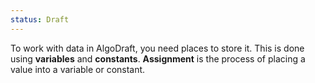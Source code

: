 ```yaml
---
status: Draft
---
```

To work with data in AlgoDraft, you need places to store it. This is done using **variables** and **constants**. **Assignment** is the process of placing a value into a variable or constant.